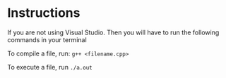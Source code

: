 # Instructions

If you are not using Visual Studio. Then you will have to run the following commands in your terminal

To compile a file, run: `g++ <filename.cpp>`

To execute a file, run `./a.out`
